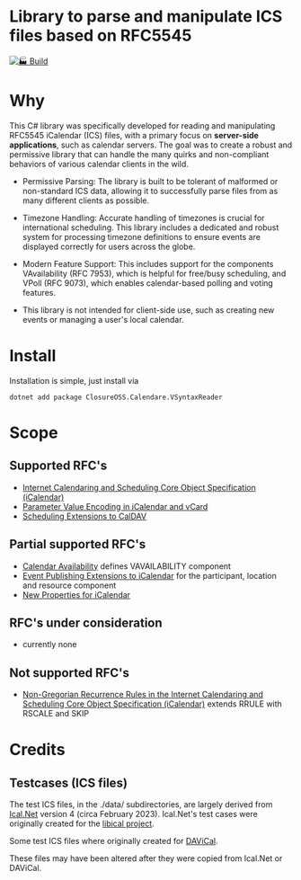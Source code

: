 # Library to parse and manipulate ICS files based on RFC5545

[![🏭 Build](https://github.com/closureOSS/calendare.vsyntaxreader/actions/workflows/dotnet.yml/badge.svg)](https://github.com/closureOSS/calendare.vsyntaxreader/actions/workflows/dotnet.yml)

# Why

This C# library was specifically developed for reading and manipulating RFC5545 iCalendar (ICS) files, with a primary focus on **server-side applications**, such as calendar servers.  The goal was to create a robust and permissive library that can handle the many quirks and non-compliant behaviors of various calendar clients in the wild.

* Permissive Parsing: The library is built to be tolerant of malformed or non-standard ICS data, allowing it to successfully parse files from as many different clients as possible.

* Timezone Handling: Accurate handling of timezones is crucial for international scheduling. This library includes a dedicated and robust system for processing timezone definitions to ensure events are displayed correctly for users across the globe.

* Modern Feature Support: This includes support for the components VAvailability (RFC 7953), which is helpful for free/busy scheduling, and VPoll (RFC 9073), which enables calendar-based polling and voting features.

* This library is not intended for client-side use, such as creating new events or managing a user's local calendar.

# Install

Installation is simple, just install via

~~~shell
dotnet add package ClosureOSS.Calendare.VSyntaxReader
~~~

# Scope

## Supported RFC's

- [Internet Calendaring and Scheduling Core Object Specification (iCalendar)](https://datatracker.ietf.org/doc/html/rfc5545)
- [Parameter Value Encoding in iCalendar and vCard](https://datatracker.ietf.org/doc/html/rfc6868)
- [Scheduling Extensions to CalDAV](https://datatracker.ietf.org/doc/html/rfc6638)

## Partial supported RFC's

- [Calendar Availability](https://datatracker.ietf.org/doc/html/rfc7953) defines VAVAILABILITY component
- [Event Publishing Extensions to iCalendar](https://datatracker.ietf.org/doc/html/rfc9073) for the participant, location and resource component
- [New Properties for iCalendar](https://datatracker.ietf.org/doc/html/rfc7986)

## RFC's under consideration

- currently none

## Not supported RFC's

- [Non-Gregorian Recurrence Rules in the Internet Calendaring and Scheduling Core Object Specification (iCalendar)](https://datatracker.ietf.org/doc/html/rfc7529) extends RRULE with RSCALE and SKIP



# Credits

## Testcases (ICS files)

The test ICS files, in the ./data/ subdirectories, are largely derived from [Ical.Net](https://github.com/ical-org/ical.net) version 4 (circa February 2023). Ical.Net's test cases were originally created for the [libical project](https://github.com/libical/libical).

Some test ICS files where originally created for [DAViCal](https://gitlab.com/davical-project/davical).

These files may have been altered after they were copied from Ical.Net or DAViCal.
